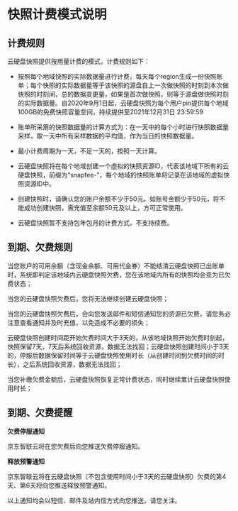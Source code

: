 # 快照计费模式说明



## 计费规则

云硬盘快照提供按用量计费的模式，计费规则如下：

- 按照每个地域快照的实际数据量进行计费，每天每个region生成一份快照账单；每个快照的实际数据量等于该快照的源盘自上一次做快照的时刻到本次做快照的时刻间，总的数据变更量，如果是首次做快照，则等于源盘做快照时刻的实际数据量。自2020年9月1日起，云硬盘快照为每个用户pin提供每个地域100GB的免费快照容量空间，持续提供至2021年12月31日 23:59:59

- 账单所采用的快照数据量的计算方式为：在一天中的每个小时进行快照数据量采样，取一天中所有采样数据的平均值，作为当日的快照数据量。

- 最小计费周期为一天，不足一天的，按照一天计算。

- 云硬盘快照将在每个地域创建一个虚拟的快照资源ID，代表该地域下所有的云硬盘快照，前缀为“snapfee-”，每个地域的快照账单将记录在该地域的虚拟快照资源ID中。

- 创建快照时，请确认您的账户余额不少于50元。如账号金额少于50元，将不能成功创建快照，需充值至余额50元及以上，方可正常使用。

- 云硬盘快照暂不支持包年包月的计费方式，不支持续费。
  



## 到期、欠费规则

当您账户的可用余额（含现金余额、可用代金券）不能结清云硬盘快照已出账单时，系统即判定该地域内云硬盘快照欠费，您在该地域内所有的快照均会变为已欠费状态；

当您的云硬盘快照欠费后，您将无法继续创建云硬盘快照；

当您的云硬盘快照欠费后，会向您发送邮件和短信通知您的资源已欠费，请您务必注意查看通知并及时充值，以免造成不必要的损失；

云硬盘快照创建时间距开始欠费时间大于3天的，从该地域快照开始欠费时刻起，快照保留7天，7天后系统回收资源，数据无法找回；云硬盘快照创建时间小于3天的，停服后数据保留时间等于云硬盘快照使用时长（从创建时间到欠费时间的时长），之后系统回收资源，数据无法找回；

当您补缴欠费金额后，云硬盘快照恢复正常计费状态，同时继续累计云硬盘快照使用时长；



## 到期、欠费提醒

**欠费停服通知**

京东智联云将在您欠费后向您推送欠费停服通知。

**释放预警通知**

京东智联云将在云硬盘快照（不包含使用时间小于3天的云硬盘快照）欠费的第4天、第6天将向您推送释放预警通知。

以上通知均会以短信、邮件及站内信方式向您推送，请您关注。
